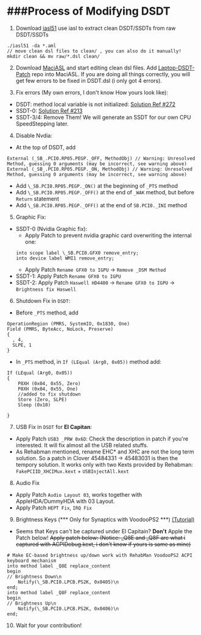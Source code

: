 ###Process of Modifying DSDT
==========

1.  Download [iasl51](https://bitbucket.org/RehabMan/acpica/downloads) use iasl to extract clean DSDT/SSDTs from raw DSDT/SSDTs
  ```
  ./iasl51 -da *.aml
  // move clean dsl files to clean/ , you can also do it manually!
  mkdir clean && mv raw/*.dsl clean/
  ```
  
2.  Download [MaciASL](https://bitbucket.org/RehabMan/os-x-maciasl-patchmatic/downloads) and start editing clean dsl files. Add [Laptop-DSDT-Patch](https://github.com/RehabMan/Laptop-DSDT-Patch) repo into MaciASL. If you are doing all things correctly, you will get few errors to be fixed in DSDT.dsl (i only got 4 errors).

3. Fix errors (My own errors, I don't know How yours look like): 
  - DSDT: method local variable is not initialized: [Solution Ref #272](http://www.tonymacx86.com/threads/guide-patching-laptop-dsdt-ssdts.152573/page-28#post-1036066)
  - SSDT-0: [Solution Ref #213](http://www.insanelymac.com/forum/topic/290687-wip-hp-envy-17t-j000-quad-haswell-1085109x1010x1011x/?p=1975006)
  - SSDT-3/4: Remove Them! We will generate an SSDT for our own CPU SpeedStepping later.

4. Disable Nvdia:
  - At the top of DSDT, add
  ```
  External (_SB_.PCI0.RP05.PEGP._OFF, MethodObj) // Warning: Unresolved Method, guessing 0 arguments (may be incorrect, see warning above)
  External (_SB_.PCI0.RP05.PEGP._ON, MethodObj) // Warning: Unresolved Method, guessing 0 arguments (may be incorrect, see warning above)
  ```

  - Add `\_SB.PCI0.RP05.PEGP._ON()` at the beginning of `_PTS` method
  - Add `\_SB.PCI0.RP05.PEGP._OFF()` at the end of `_WAK` method, but before `Return` statement
  - Add `\_SB.PCI0.RP05.PEGP._OFF()` at the end of `SB.PCI0._INI` method

5. Graphic Fix:
  - SSDT-0 (Nvidia Graphic fix):
    * Apply Patch to prevent nvidia graphic card overwriting the internal one:
    ```
    into scope label \_SB.PCI0.GFX0 remove_entry;
    into device label WMI1 remove_entry;
    ```
    * Apply Patch `Rename GFX0 to IGPU` -> `Remove _DSM Method`
  - SSDT-1: Apply Patch `Rename GFX0 to IGPU`
  - SSDT-2: Apply Patch `Haswell HD4400` -> `Rename GFX0 to IGPU` -> `Brightness fix Haswell`

6. Shutdown Fix in `DSDT`:
  - Before `_PTS` method, add
  ```
  OperationRegion (PMRS, SystemIO, 0x1830, One)
  Field (PMRS, ByteAcc, NoLock, Preserve)
  {
    , 4,
    SLPE, 1
  }
  ```
  - In `_PTS` method, in `If (LEqual (Arg0, 0x05))` method add:
  ```
  If (LEqual (Arg0, 0x05))
  {
      P8XH (0x04, 0x55, Zero)
      P8XH (0x04, 0x55, One)
      //added to fix shutdown
      Store (Zero, SLPE)
      Sleep (0x10)
      
  }
  ```
  
7. USB Fix in `DSDT` for **El Capitan**: 
  - Apply Patch `USB3 _PRW 0x6D`: Check the description in patch if you're interested. It will fix almost all the USB related stuffs.
  - As Rehabman mentioned, rename EHC* and XHC are not the long term solution. So a patch in Clover 45484331 -> 45483031 is then the tempory solution. It works only with two Kexts provided by Rehabman: `FakePCIID_XHCIMux.kext` + `USBInjectAll.kext`

  
8. Audio Fix
  - Apply Patch `Audio Layout 03`,  works together with AppleHDA/DummyHDA with 03 Layout.
  - Apply Patch `HEPT Fix`, `IRQ Fix`

9. Brightness Keys (*** Only for Synaptics with VoodooPS2 ***) [(Tutorial)](http://www.tonymacx86.com/threads/guide-patching-dsdt-ssdt-for-laptop-backlight-control.152659/)
  - Seems that Keys can't be captured under El Capitain? **Don't** Apple the Patch below! ~~Apply patch below: (Notice: _Q8E and _Q8F are what i captured with ACPIDebug.kext, i don't know if yours is same as mine)~~
  ```
  # Make EC-based brightness up/down work with RehabMan VoodooPS2 ACPI keyboard mechanism
  into method label _Q8E replace_content
  begin
  // Brightness Down\n
      Notify(\_SB.PCI0.LPCB.PS2K, 0x0405)\n
  end;
  into method label _Q8F replace_content
  begin
  // Brightness Up\n
      Notify(\_SB.PCI0.LPCB.PS2K, 0x0406)\n
  end;
  
  ```
10. Wait for your contribution!
